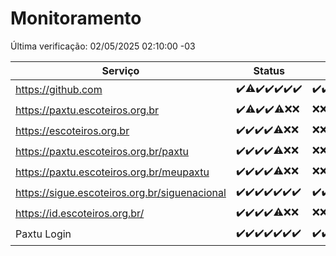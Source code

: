 # Monitoramento

Última verificação: 02/05/2025 02:10:00 -03

|Serviço|Status|Últimas 24h|
|---|---|---|
|https://github.com|<span title="2025-04-25: OK=23">✔️</span><span title="2025-04-26: OK=22, Falhas=1">⚠️</span><span title="2025-04-27: OK=23">✔️</span><span title="2025-04-28: OK=22">✔️</span><span title="2025-04-29: OK=23">✔️</span><span title="2025-04-30: OK=23">✔️</span><span title="2025-05-01: OK=4">✔️</span>|<span title="01/05/2025 02:10:00 -03 : 200">✔️</span><span title="01/05/2025 03:14:00 -03 : 200">✔️</span><span title="01/05/2025 04:10:00 -03 : 200">✔️</span><span title="01/05/2025 05:12:00 -03 : 200">✔️</span><span title="01/05/2025 06:09:00 -03 : 200">✔️</span><span title="01/05/2025 07:10:00 -03 : 200">✔️</span><span title="01/05/2025 08:07:00 -03 : 200">✔️</span><span title="01/05/2025 09:16:00 -03 : 200">✔️</span><span title="01/05/2025 10:19:00 -03 : 200">✔️</span><span title="01/05/2025 11:08:00 -03 : 200">✔️</span><span title="01/05/2025 12:09:00 -03 : 200">✔️</span><span title="01/05/2025 13:11:00 -03 : 200">✔️</span><span title="01/05/2025 14:08:00 -03 : 200">✔️</span><span title="01/05/2025 15:12:00 -03 : 200">✔️</span><span title="01/05/2025 16:07:00 -03 : 200">✔️</span><span title="01/05/2025 17:09:00 -03 : 200">✔️</span><span title="01/05/2025 18:08:00 -03 : 200">✔️</span><span title="01/05/2025 19:08:00 -03 : 200">✔️</span><span title="01/05/2025 20:09:00 -03 : 200">✔️</span><span title="01/05/2025 21:45:00 -03 : 200">✔️</span><span title="01/05/2025 23:24:00 -03 : 200">✔️</span><span title="02/05/2025 00:33:00 -03 : 200">✔️</span><span title="02/05/2025 01:11:00 -03 : 200">✔️</span><span title="02/05/2025 02:10:00 -03 : 200">✔️</span>|
|https://paxtu.escoteiros.org.br|<span title="2025-04-25: OK=23">✔️</span><span title="2025-04-26: OK=22, Falhas=1">⚠️</span><span title="2025-04-27: OK=23">✔️</span><span title="2025-04-28: OK=22">✔️</span><span title="2025-04-29: OK=21, Falhas=2">⚠️</span><span title="2025-04-30: Falhas=23">❌</span><span title="2025-05-01: Falhas=4">❌</span>|<span title="01/05/2025 02:10:00 -03 : 403">❌</span><span title="01/05/2025 03:14:00 -03 : 403">❌</span><span title="01/05/2025 04:10:00 -03 : 403">❌</span><span title="01/05/2025 05:12:00 -03 : 403">❌</span><span title="01/05/2025 06:09:00 -03 : 403">❌</span><span title="01/05/2025 07:10:00 -03 : 403">❌</span><span title="01/05/2025 08:07:00 -03 : 403">❌</span><span title="01/05/2025 09:16:00 -03 : 403">❌</span><span title="01/05/2025 10:19:00 -03 : 200">✔️</span><span title="01/05/2025 11:08:00 -03 : 200">✔️</span><span title="01/05/2025 12:09:00 -03 : 200">✔️</span><span title="01/05/2025 13:11:00 -03 : 200">✔️</span><span title="01/05/2025 14:08:00 -03 : 200">✔️</span><span title="01/05/2025 15:12:00 -03 : 200">✔️</span><span title="01/05/2025 16:07:00 -03 : 200">✔️</span><span title="01/05/2025 17:09:00 -03 : 200">✔️</span><span title="01/05/2025 18:08:00 -03 : 200">✔️</span><span title="01/05/2025 19:08:00 -03 : 200">✔️</span><span title="01/05/2025 20:09:00 -03 : 200">✔️</span><span title="01/05/2025 21:45:00 -03 : 200">✔️</span><span title="01/05/2025 23:24:00 -03 : 200">✔️</span><span title="02/05/2025 00:34:00 -03 : 200">✔️</span><span title="02/05/2025 01:11:00 -03 : 200">✔️</span><span title="02/05/2025 02:10:00 -03 : 200">✔️</span>|
|https://escoteiros.org.br|<span title="2025-04-25: OK=23">✔️</span><span title="2025-04-26: OK=23">✔️</span><span title="2025-04-27: OK=23">✔️</span><span title="2025-04-28: OK=22">✔️</span><span title="2025-04-29: OK=22, Falhas=1">⚠️</span><span title="2025-04-30: Falhas=23">❌</span><span title="2025-05-01: Falhas=4">❌</span>|<span title="01/05/2025 02:10:00 -03 : 403">❌</span><span title="01/05/2025 03:14:00 -03 : 403">❌</span><span title="01/05/2025 04:10:00 -03 : 403">❌</span><span title="01/05/2025 05:12:00 -03 : 403">❌</span><span title="01/05/2025 06:09:00 -03 : 403">❌</span><span title="01/05/2025 07:10:00 -03 : 403">❌</span><span title="01/05/2025 08:07:00 -03 : 403">❌</span><span title="01/05/2025 09:16:00 -03 : 403">❌</span><span title="01/05/2025 10:19:00 -03 : 403">❌</span><span title="01/05/2025 11:08:00 -03 : 200">✔️</span><span title="01/05/2025 12:09:00 -03 : 200">✔️</span><span title="01/05/2025 13:11:00 -03 : 200">✔️</span><span title="01/05/2025 14:08:00 -03 : 200">✔️</span><span title="01/05/2025 15:12:00 -03 : 200">✔️</span><span title="01/05/2025 16:07:00 -03 : 200">✔️</span><span title="01/05/2025 17:10:00 -03 : 200">✔️</span><span title="01/05/2025 18:08:00 -03 : 200">✔️</span><span title="01/05/2025 19:08:00 -03 : 200">✔️</span><span title="01/05/2025 20:09:00 -03 : 200">✔️</span><span title="01/05/2025 21:45:00 -03 : 200">✔️</span><span title="01/05/2025 23:24:00 -03 : 200">✔️</span><span title="02/05/2025 00:34:00 -03 : 200">✔️</span><span title="02/05/2025 01:11:00 -03 : 200">✔️</span><span title="02/05/2025 02:10:00 -03 : 200">✔️</span>|
|https://paxtu.escoteiros.org.br/paxtu|<span title="2025-04-25: OK=23">✔️</span><span title="2025-04-26: OK=23">✔️</span><span title="2025-04-27: OK=23">✔️</span><span title="2025-04-28: OK=22">✔️</span><span title="2025-04-29: OK=22, Falhas=1">⚠️</span><span title="2025-04-30: Falhas=23">❌</span><span title="2025-05-01: Falhas=4">❌</span>|<span title="01/05/2025 02:10:00 -03 : 403">❌</span><span title="01/05/2025 03:14:00 -03 : 403">❌</span><span title="01/05/2025 04:10:00 -03 : 403">❌</span><span title="01/05/2025 05:12:00 -03 : 403">❌</span><span title="01/05/2025 06:09:00 -03 : 403">❌</span><span title="01/05/2025 07:10:00 -03 : 403">❌</span><span title="01/05/2025 08:07:00 -03 : 200">✔️</span><span title="01/05/2025 09:16:00 -03 : 200">✔️</span><span title="01/05/2025 10:19:00 -03 : 403">❌</span><span title="01/05/2025 11:08:00 -03 : 200">✔️</span><span title="01/05/2025 12:09:00 -03 : 200">✔️</span><span title="01/05/2025 13:11:00 -03 : 200">✔️</span><span title="01/05/2025 14:08:00 -03 : 200">✔️</span><span title="01/05/2025 15:12:00 -03 : 200">✔️</span><span title="01/05/2025 16:07:00 -03 : 200">✔️</span><span title="01/05/2025 17:10:00 -03 : 200">✔️</span><span title="01/05/2025 18:08:00 -03 : 200">✔️</span><span title="01/05/2025 19:08:00 -03 : 200">✔️</span><span title="01/05/2025 20:09:00 -03 : 200">✔️</span><span title="01/05/2025 21:45:00 -03 : 200">✔️</span><span title="01/05/2025 23:24:00 -03 : 200">✔️</span><span title="02/05/2025 00:34:00 -03 : 200">✔️</span><span title="02/05/2025 01:11:00 -03 : 200">✔️</span><span title="02/05/2025 02:10:00 -03 : 200">✔️</span>|
|https://paxtu.escoteiros.org.br/meupaxtu|<span title="2025-04-25: OK=23">✔️</span><span title="2025-04-26: OK=23">✔️</span><span title="2025-04-27: OK=23">✔️</span><span title="2025-04-28: OK=22">✔️</span><span title="2025-04-29: OK=22, Falhas=1">⚠️</span><span title="2025-04-30: Falhas=23">❌</span><span title="2025-05-01: Falhas=4">❌</span>|<span title="01/05/2025 02:10:00 -03 : 403">❌</span><span title="01/05/2025 03:14:00 -03 : 403">❌</span><span title="01/05/2025 04:10:00 -03 : 403">❌</span><span title="01/05/2025 05:12:00 -03 : 403">❌</span><span title="01/05/2025 06:09:00 -03 : 403">❌</span><span title="01/05/2025 07:10:00 -03 : 403">❌</span><span title="01/05/2025 08:07:00 -03 : 403">❌</span><span title="01/05/2025 09:16:00 -03 : 403">❌</span><span title="01/05/2025 10:19:00 -03 : 403">❌</span><span title="01/05/2025 11:08:00 -03 : 403">❌</span><span title="01/05/2025 12:09:00 -03 : 200">✔️</span><span title="01/05/2025 13:11:00 -03 : 200">✔️</span><span title="01/05/2025 14:08:00 -03 : 200">✔️</span><span title="01/05/2025 15:12:00 -03 : 200">✔️</span><span title="01/05/2025 16:07:00 -03 : 200">✔️</span><span title="01/05/2025 17:10:00 -03 : 200">✔️</span><span title="01/05/2025 18:08:00 -03 : 200">✔️</span><span title="01/05/2025 19:08:00 -03 : 200">✔️</span><span title="01/05/2025 20:09:00 -03 : 200">✔️</span><span title="01/05/2025 21:45:00 -03 : 200">✔️</span><span title="01/05/2025 23:24:00 -03 : 200">✔️</span><span title="02/05/2025 00:34:00 -03 : 200">✔️</span><span title="02/05/2025 01:11:00 -03 : 200">✔️</span><span title="02/05/2025 02:10:00 -03 : 200">✔️</span>|
|https://sigue.escoteiros.org.br/siguenacional|<span title="2025-04-25: OK=23">✔️</span><span title="2025-04-26: OK=23">✔️</span><span title="2025-04-27: OK=23">✔️</span><span title="2025-04-28: OK=22">✔️</span><span title="2025-04-29: OK=23">✔️</span><span title="2025-04-30: OK=23">✔️</span><span title="2025-05-01: OK=4">✔️</span>|<span title="01/05/2025 02:10:00 -03 : 200">✔️</span><span title="01/05/2025 03:14:00 -03 : 200">✔️</span><span title="01/05/2025 04:10:00 -03 : 200">✔️</span><span title="01/05/2025 05:12:00 -03 : 200">✔️</span><span title="01/05/2025 06:09:00 -03 : 200">✔️</span><span title="01/05/2025 07:10:00 -03 : 200">✔️</span><span title="01/05/2025 08:07:00 -03 : 200">✔️</span><span title="01/05/2025 09:16:00 -03 : 200">✔️</span><span title="01/05/2025 10:19:00 -03 : 200">✔️</span><span title="01/05/2025 11:08:00 -03 : 200">✔️</span><span title="01/05/2025 12:09:00 -03 : 200">✔️</span><span title="01/05/2025 13:11:00 -03 : 200">✔️</span><span title="01/05/2025 14:08:00 -03 : 200">✔️</span><span title="01/05/2025 15:12:00 -03 : 200">✔️</span><span title="01/05/2025 16:07:00 -03 : 200">✔️</span><span title="01/05/2025 17:10:00 -03 : 200">✔️</span><span title="01/05/2025 18:08:00 -03 : 200">✔️</span><span title="01/05/2025 19:08:00 -03 : 200">✔️</span><span title="01/05/2025 20:09:00 -03 : 200">✔️</span><span title="01/05/2025 21:45:00 -03 : 200">✔️</span><span title="01/05/2025 23:24:00 -03 : 200">✔️</span><span title="02/05/2025 00:34:00 -03 : 200">✔️</span><span title="02/05/2025 01:11:00 -03 : 200">✔️</span><span title="02/05/2025 02:10:00 -03 : 200">✔️</span>|
|https://id.escoteiros.org.br/|<span title="2025-04-25: OK=23">✔️</span><span title="2025-04-26: OK=23">✔️</span><span title="2025-04-27: OK=23">✔️</span><span title="2025-04-28: OK=22">✔️</span><span title="2025-04-29: OK=22, Falhas=1">⚠️</span><span title="2025-04-30: Falhas=23">❌</span><span title="2025-05-01: Falhas=4">❌</span>|<span title="01/05/2025 02:10:00 -03 : 403">❌</span><span title="01/05/2025 03:14:00 -03 : 403">❌</span><span title="01/05/2025 04:10:00 -03 : 403">❌</span><span title="01/05/2025 05:12:00 -03 : 403">❌</span><span title="01/05/2025 06:09:00 -03 : 403">❌</span><span title="01/05/2025 07:10:00 -03 : 403">❌</span><span title="01/05/2025 08:07:00 -03 : 403">❌</span><span title="01/05/2025 09:16:00 -03 : 200">✔️</span><span title="01/05/2025 10:19:00 -03 : 403">❌</span><span title="01/05/2025 11:08:00 -03 : 403">❌</span><span title="01/05/2025 12:09:00 -03 : 200">✔️</span><span title="01/05/2025 13:11:00 -03 : 200">✔️</span><span title="01/05/2025 14:08:00 -03 : 200">✔️</span><span title="01/05/2025 15:12:00 -03 : 200">✔️</span><span title="01/05/2025 16:07:00 -03 : 200">✔️</span><span title="01/05/2025 17:10:00 -03 : 200">✔️</span><span title="01/05/2025 18:08:00 -03 : 200">✔️</span><span title="01/05/2025 19:08:00 -03 : 200">✔️</span><span title="01/05/2025 20:09:00 -03 : 200">✔️</span><span title="01/05/2025 21:45:00 -03 : 200">✔️</span><span title="01/05/2025 23:24:00 -03 : 200">✔️</span><span title="02/05/2025 00:34:00 -03 : 200">✔️</span><span title="02/05/2025 01:11:00 -03 : 200">✔️</span><span title="02/05/2025 02:10:00 -03 : 200">✔️</span>|
|Paxtu Login|<span title="2025-04-25: OK=23">✔️</span><span title="2025-04-26: OK=23">✔️</span><span title="2025-04-27: OK=23">✔️</span><span title="2025-04-28: OK=22">✔️</span><span title="2025-04-29: OK=23">✔️</span><span title="2025-04-30: OK=23">✔️</span><span title="2025-05-01: OK=4">✔️</span>|<span title="01/05/2025 02:10:00 -03 : 200">✔️</span><span title="01/05/2025 03:14:00 -03 : 200">✔️</span><span title="01/05/2025 04:10:00 -03 : 200">✔️</span><span title="01/05/2025 05:12:00 -03 : 200">✔️</span><span title="01/05/2025 06:09:00 -03 : 200">✔️</span><span title="01/05/2025 07:10:00 -03 : 200">✔️</span><span title="01/05/2025 08:07:00 -03 : 200">✔️</span><span title="01/05/2025 09:16:00 -03 : 200">✔️</span><span title="01/05/2025 10:19:00 -03 : 200">✔️</span><span title="01/05/2025 11:08:00 -03 : 200">✔️</span><span title="01/05/2025 12:09:00 -03 : 200">✔️</span><span title="01/05/2025 13:11:00 -03 : 200">✔️</span><span title="01/05/2025 14:08:00 -03 : 200">✔️</span><span title="01/05/2025 15:12:00 -03 : 200">✔️</span><span title="01/05/2025 16:07:00 -03 : 200">✔️</span><span title="01/05/2025 17:10:00 -03 : 200">✔️</span><span title="01/05/2025 18:08:00 -03 : 200">✔️</span><span title="01/05/2025 19:08:00 -03 : 200">✔️</span><span title="01/05/2025 20:09:00 -03 : 200">✔️</span><span title="01/05/2025 21:45:00 -03 : 200">✔️</span><span title="01/05/2025 23:24:00 -03 : 200">✔️</span><span title="02/05/2025 00:34:00 -03 : 200">✔️</span><span title="02/05/2025 01:11:00 -03 : 200">✔️</span><span title="02/05/2025 02:10:00 -03 : 200">✔️</span>|
